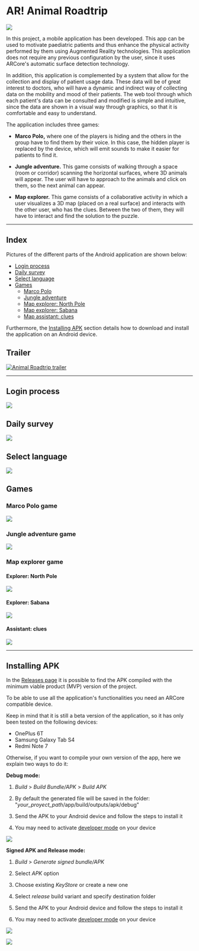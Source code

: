 # AR! Animal Roadtrip

![](https://github.com/aidawhale/tfmarcore/blob/master/GitHubImages/logo_name.png)

In this project, a mobile application has been developed. 
This app can be used to motivate paediatric patients and thus enhance the physical activity performed by them using Augmented Reality technologies.
This application does not require any previous configuration by the user, since it uses ARCore's automatic surface detection technology.

In addition, this application is complemented by a system that allow for the collection and display of patient usage data.
These data will be of great interest to doctors, who will have a dynamic and indirect way of collecting data on the mobility and mood of their patients.
The web tool through which each patient's data can be consulted and modified is simple and intuitive, since the data are shown in a visual way through graphics, so that it is comfortable and easy to understand.

The application includes three games: 

 * **Marco Polo,** where one of the players is hiding and the others in the group have to find them by their voice. In this case, the hidden player is replaced by the device, which will emit sounds to make it easier for patients to find it.

 * **Jungle adventure.** This game consists of walking through a space (room or corridor) scanning the horizontal surfaces, where 3D animals will appear. The user will have to approach to the animals and click on them, so the next animal can appear.

 * **Map explorer.** This game consists of a collaborative activity in which a user visualizes a 3D map (placed on a real surface) and interacts with the other user, who has the clues. Between the two of them, they will have to interact and find the solution to the puzzle.

__________________________________________

## Index

Pictures of the different parts of the Android application are shown below:

 * [Login process](https://github.com/aidawhale/tfmarcore#login-process)
 * [Daily survey](https://github.com/aidawhale/tfmarcore#daily-survey)
 * [Select language](https://github.com/aidawhale/tfmarcore#select-language)
 * [Games](https://github.com/aidawhale/tfmarcore#games)
   * [Marco Polo](https://github.com/aidawhale/tfmarcore#marco-polo-game)
   * [Jungle adventure](https://github.com/aidawhale/tfmarcore#jungle-adventure-game)
   * [Map explorer: North Pole](https://github.com/aidawhale/tfmarcore#explorer-north-pole)
   * [Map explorer: Sabana](https://github.com/aidawhale/tfmarcore#explorer-sabana)
   * [Map assistant: clues](https://github.com/aidawhale/tfmarcore#assistant-clues)
   
Furthermore, the [Installing APK](https://github.com/aidawhale/tfmarcore#installing-apk) section details how to download and install the application on an Android device.

## Trailer

[![Animal Roadtrip trailer](https://github.com/aidawhale/tfmarcore/blob/master/GitHubImages/youtube_video.png)](https://www.youtube.com/watch?v=H63qksikg7U)

__________________________________________

## Login process

![](https://github.com/aidawhale/tfmarcore/blob/master/GitHubImages/login.png)

## Daily survey

![](https://github.com/aidawhale/tfmarcore/blob/master/GitHubImages/survey_new_login.png)

## Select language

![](https://github.com/aidawhale/tfmarcore/blob/master/GitHubImages/language.png)

## Games

### Marco Polo game

![](https://github.com/aidawhale/tfmarcore/blob/master/GitHubImages/marcopolo.png)

### Jungle adventure game

![](https://github.com/aidawhale/tfmarcore/blob/master/GitHubImages/jungle_adventure.png)

### Map explorer game

#### Explorer: North Pole

![](https://github.com/aidawhale/tfmarcore/blob/master/GitHubImages/map_explorer_pingu.png)

#### Explorer: Sabana

![](https://github.com/aidawhale/tfmarcore/blob/master/GitHubImages/map_explorer_sabana.png)

#### Assistant: clues

![](https://github.com/aidawhale/tfmarcore/blob/master/GitHubImages/map_assistant.png)

__________________________________________

## Installing APK

In the [Releases page](https://github.com/aidawhale/tfmarcore/releases) it is possible to find the APK compiled with the minimum viable product (MVP) version of the project. 

To be able to use all the application's functionalities you need an ARCore compatible device.

Keep in mind that it is still a beta version of the application, so it has only been tested on the following devices:

 * OnePlus 6T
 * Samsung Galaxy Tab S4
 * Redmi Note 7

Otherwise, if you want to compile your own version of the app, here we explain two ways to do it: 

**Debug mode:**
 1. *Build* > *Build Bundle/APK* > *Build APK*
 
 2. By default the generated file will be saved in the folder: "*your_proyect_path*/app/build/outputs/apk/debug"
 
 3. Send the APK to your Android device and follow the steps to install it
 
 4. You may need to activate [developer mode](https://developer.android.com/studio/debug/dev-options) on your device

![](https://github.com/aidawhale/tfmarcore/blob/master/GitHubImages/debug_apk.png)

**Signed APK and Release mode:**
 1. *Build* > *Generate signed bundle/APK*
 
 2. Select *APK* option
 
 3. Choose existing *KeyStore* or create a new one
 
 4. Select *release* build variant and specify destination folder
 
 5. Send the APK to your Android device and follow the steps to install it
 
 6. You may need to activate [developer mode](https://developer.android.com/studio/debug/dev-options) on your device

![](https://github.com/aidawhale/tfmarcore/blob/master/GitHubImages/signed_apk_1.png)

![](https://github.com/aidawhale/tfmarcore/blob/master/GitHubImages/signed_apk_2.png)

